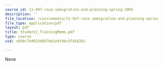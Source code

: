 ```yaml
---
course_id: 11-947-race-immigration-and-planning-spring-2005
description: ''
file_location: /coursemedia/11-947-race-immigration-and-planning-spring-2005/c030c7949234857bd1e9f4bc5fd162b2_Student2_TrainingMemo.pdf
file_type: application/pdf
layout: pdf
title: Student2_TrainingMemo.pdf
type: course
uid: c030c7949234857bd1e9f4bc5fd162b2

---
```

None